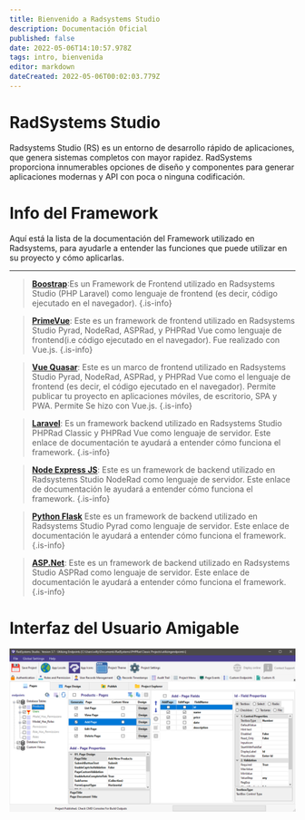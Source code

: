```yaml
---
title: Bienvenido a Radsystems Studio
description: Documentación Oficial
published: false
date: 2022-05-06T14:10:57.978Z
tags: intro, bienvenida
editor: markdown
dateCreated: 2022-05-06T00:02:03.779Z
---
```


# RadSystems Studio
Radsystems Studio (RS) es un entorno de desarrollo rápido de aplicaciones, que genera sistemas completos con mayor rapidez. RadSystems proporciona innumerables opciones de diseño y componentes para generar aplicaciones modernas y API con poca o ninguna codificación.

# Info del Framework

Aquí está la lista de la documentación del Framework utilizado en Radsystems, para ayudarle a entender las funciones que puede utilizar en su proyecto y cómo aplicarlas.

---
>  <a class="is-external-link" href="https://getbootstrap.com/docs/4.6/getting-started/introduction/">**Boostrap**</a>:Es un Framework de Frontend utilizado en Radsystems Studio (PHP Laravel) como lenguaje de frontend (es decir, código ejecutado en el navegador).
{.is-info}


> <a class="is-external-link" href="https://www.primefaces.org/primevue/#/">**PrimeVue**</a>: Este es un framework de frontend utilizado en Radsystems Studio Pyrad, NodeRad, ASPRad, y PHPRad Vue como lenguaje de frontend(i.e código ejecutado en el navegador). Fue realizado con Vue.js.
{.is-info}


> <a class="is-external-link" href="https://quasar.dev/">**Vue Quasar**</a>: Este es un marco de frontend utilizado en Radsystems Studio Pyrad, NodeRad, ASPRad, y PHPRad Vue como el lenguaje de frontend (es decir, el código ejecutado en el navegador). Permite publicar tu proyecto en aplicaciones móviles, de escritorio, SPA y PWA. Permite Se hizo con Vue.js.
{.is-info}


> <a class="is-external-link" href="https://laravel.com/docs/7.x/">**Laravel**</a>: Es un framework backend utilizado en Radsystems Studio PHPRad Classic y PHPRad Vue como lenguaje de servidor. Este enlace de documentación te ayudará a entender cómo funciona el framework.
{.is-info}


> <a class="is-external-link" href="https://expressjs.com/en/4x/api.html">**Node Express JS**</a>: Este es un framework de backend utilizado en Radsystems Studio NodeRad como lenguaje de servidor. Este enlace de documentación le ayudará a entender cómo funciona el framework.
{.is-info}


> <a class="is-external-link" href="https://flask.palletsprojects.com/en/2.0.x/#api-reference">**Python Flask**</a> Este es un framework de backend utilizado en Radsystems Studio Pyrad como lenguaje de servidor. Este enlace de documentación le ayudará a entender cómo funciona el framework.
{.is-info}


><a class="is-external-link" href="https://docs.microsoft.com/en-us/aspnet/overview">**ASP.Net**</a>: Este es un framework de backend utilizado en Radsystems Studio ASPRad como lenguaje de servidor. Este enlace de documentación le ayudará a entender cómo funciona el framework.
{.is-info}

# Interfaz del Usuario Amigable 

![sample-pages-overview.png](/sample-pages-overview.png)





